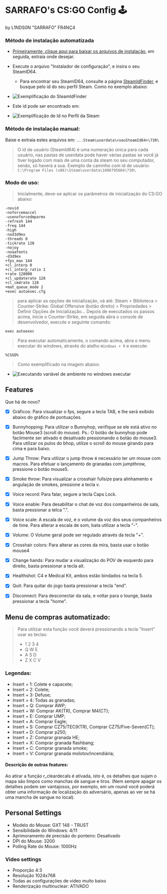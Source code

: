 # SARRAFO's CS:GO Config 🕹
by L1NDS0N "SARRAFO" FR4NÇ4

### Método de instalação automatizada
- [Primeiramente, clique aqui para baixar os arquivos de instalação](https://github.com/L1NDS0N/CS-GO/archive/master.zip), em seguida, extraia onde desejar.
- Execute o arquivo "Instalador de configuração", e insira o seu SteamID64.
  - Para encontrar seu SteamID64, consulte a página [SteamIdFinder](https://steamidfinder.com/), e busque pelo id do seu perfil Steam. Como no exemplo abaixo:
- ![Exemplificação do SteamIdFinder](https://lh3.googleusercontent.com/SZvxE6B2z1Cvr9pzOVp7LHW2TMv4gs71G4lvvcmAUqB-xhwXUpZ4GVsdv3Vit5iQwNgEFuqesKoySybH9JQv3OWtT-A8I73IlKkyB3otcyXReFK-QksLbXE-y5WCqSkSoNvQgYtedODy8hg5O-E_7dJMKXb2L8GOJcC4pebBQvvvsZ1oGEnUFta1GjudiSTnKGUDhQjbEmnkb8KAw3rpx1zvJ9Mf-3TM-fScHwqoEi2ISj9ImswyO9n3_RC3L2nLLpC8diHbb1LOM9zCKx69rZ_k-I4ulFN6ithVPZ36YbaG7ad7eQMu86BfJnLQOomYaNYwvC1yOaOd80Ia8UAw6Dlq0RiKU9nx85bbFDNpDburknvLUV5smh2EGMK-sZSOJRBhYaH4otkppvqTQNHTSOOgOpIJmPkeKD3D6PavbAkLu4YfLxxQAp91f4FyqyxAALur8pM76Aq5Cdfkzq5SQDnhiZzht48oJ32x5JiNvqG_u4cCTOfQb1H6zIDNOuuBQKoYsJiKyFBDQTAsrbSLKZFzJmEcNF_P-n_unZTipzVKai1yC8Y_ix2JhttDf7Ca5DqovKoFzSHUTOZp8BXY1HzxgglJHNcAcoQEhL7IUeIMOTkQ9HN_ChSnwOWmZF8Tl0zPuw0k5whhVNgKFQaDgQ0vsDEdo94OTpknmOpTpjVo8ZEWo7nt1AXsTCjUvaR9cCWNOe8p2clRqNG3hGYzOp99Hc1z9UfbQhbOlrdMaktoL4Caq35Sf2o=w957-h553-no)

- Este id pode ser encontrado em: 
- ![Exemplificação de Id no Perfil da Steam](https://lh3.googleusercontent.com/UlE5iutIf5SBopQQqJkMk_lPH-qPRlu6p5Hp3xvLCzmeG788lmejX6r-j2NIJkyglCYxmFbTU9CVUwneP37qiuOuoxbBN6Ij2DmKHw7FS3y6pptEDmy9yUe36yHzUCVD09tFwF4ym-knCktckA1qQwVYfcd2x9WPt9eutgLzk7QQOa48d3MmlP5p3e9uvvPR9iW8AV24PC6xU2BOrLmMYTWFcB__2qhTHXPPeS8vgih6yzQgN_1An_yHhkAK-AJ4D6hXBdONBf0xI4xnJ0k_kF0RTwi7RWrrx4-ZOdlbuqvWj6RNOb0fbw0UTehBA4EGMmrWtUOEFoa0bzvUv1Qfw4hIy9tIn16mC7g641Jkjx-1HpqddFbt0kFT3FJT7xLryJ-c-6bqseXamAUNMNLsn2m7WadWtNl8Oyk_KWifo-rZIndLsRGtz6qckfQDD1xXk2nPnGxSPs7ZOO14hCkh7_XWPmw9_-1PFVNpVSspJCYaEaZp4Ou5cdCLpSm9N-SQMaZ-TreCpAaVM-SHphbyYoOtrUtrpFiu1BQ5iGgYFhvwW3pE-AfCszCquXy77v3lfMFsTiRqDRsY6o5CSuF5Pi7zCmHej1DQMgNGejUsJVQ8ZvjxcUpJO0A68-xi8SBHfUx9c05lPKzzYd9uyylJ1vuPiz-axcmCSZPDwynsZkVNGLu7S9S67Ul_fcjdVvh3qesdzvZIq23pW5RgzWf3Y-kd9t4X4sLFfigisFRSG9KXqX52lPOogAM=w1365-h522-no)

### Método de instalação manual:

Baixe e extraia estes arquivos em: `...Steam\userdata\<seuSteamId64>\730\`

> O id de usuário (SteamId64) é uma numeração única para cada usuário, nas pastas de userdata pode haver várias pastas se você já tiver logado com mais de uma conta da steam no seu computador, senão, só haverá a sua.
> Exemplo de caminho com id de usuário: `C:\Program Files (x86)\Steam\userdata\1006795664\730\`

### Modo de uso:
> Inicialmente, deve-se aplicar os parâmetros de inicialização do CS:GO abaixo:

```
-novid 
-noforcemaccel 
-usenoforcedmparms 
-refresh 144 
-freq 144 
-high 
-nod3d9ex 
-threads 8 
-tickrate 128 
-nojoy 
-noaafonts 
-d3d9ex 
+fps_max 144 
+cl_interp 0 
+cl_interp_ratio 1 
+rate 128000 
+cl_updaterate 128 
+cl_cmdrate 128 
+mat_queue_mode 2 
+exec autoexec.cfg 
```
> para aplicar as opções de inicialização, vá até: Steam > Biblioteca > Counter-Strike: Global Offensive (botão direito) > Propriedades > Definir Opções de Inicialização...
> Depois de executados os passos acima, inicie o Counter-Strike, em seguida abra o console de desenvolvedor, execute o seguinte comando: 
``` 
exec autoexec
```
> Para executar automaticamente, o comando acima, abra o menu executar do windows, através do atalho `Windows + R` e execute: 
```
%CSGO%
```
> Como exemplificado na imagem abaixo:
- ![Executando variável de ambiente no windows executar](https://lh3.googleusercontent.com/lzvRvC7m-u8KYPmFWy46n8sYL5jgIWrmCsdih4bpQoyOV5v2GmWvR7eZ4FYbzwA1xq9hApM6KDqYCNB2AE7QZoTMhr3N7d1-shjmQahi3XBvXTXXRgvNHOwALzMKuhxjVH6DECYkOg=w398-h207-no)

## Features
Que há de novo?

- [x] Gráficos:
Para visualizar o fps, segure a tecla TAB, e lhe será exibido abaixo do gráfico de pontuações.

- [x] Bunnyhopping:
Para utilizar o Bunnyhop, verifique se ele está ativo no botão Mouse3 (scroll do mouse).
Ps.: O botão de bunnyhop pode facilmente ser ativado e desativado pressionando o botão do mouse3.
Para utilizar os pulos do bhop, utilize o scroll do mouse girando para cima e para baixo.

- [x] Jump Throw:
Para utilizar o jump throw é necessário ter um mouse com macros. Para efetuar o lançamento de granadas com jumpthrow, pressione o botão mouse5.

- [x] Smoke throw:
Para visualizar a crosshair fullsize para alinhamento e angulação de smokes, pressione a tecla v.

- [x] Voice record:
Para falar, segure a tecla Caps Lock.

- [x] Voice enable:
Para desabilitar o chat de voz dos companheiros de sala, basta pressionar a telca ".".

- [x] Voice scale:
A escala de voz, é o volume da voz dos seus companheiros de time. Para alterar a escala de som, bata utilizar a tecla "-".

- [x] Volume:
O Volume geral pode ser regulado através da tecla "+".

- [x] Crosshair colors:
Para alterar as cores da mira, basta usar o botão mouse4

- [x] Change hands:
Para mudar a visualização do POV de esquerdo para direito, basta pressionar a tecla alt.

- [x] Healthshot:
C4 e Medical Kit, ambos estão bindados na tecla 5.

- [x] Quit:
Para quitar do jogo basta pressionar a tecla "end".

- [x] Disconnect:
Para desconectar da sala, e voltar para o lounge, basta pressionar a tecla "home".

## Menu de compras automatizado:
> Para utilizar esta função você deverá pressionando a tecla "Insert" usar as teclas:
> - 1 2 3 4
> - Q W E
> - A S D
> - Z X C V

### Legendas:
- Insert + 1: Colete e capacete;
- Insert + 2: Colete;
- Insert + 3: Defuse;
- Insert + 4: Todas as granadas;
- Insert + Q: Comprar AWP;
- Insert + W: Comprar AK(TR), Comprar M4(CT);
- Insert + E: Comprar UMP;
- Insert + A: Comprar Eagle;
- Insert + S: Comprar CZ75/TEC9(TR), Comprar CZ75/Five-Seven(CT);
- Insert + D: Comprar p250;
- Insert + Z: Comprar granada HE;
- Insert + X: Comprar granada flashbang;
- Insert + C: Comprar granada smoke;
- Insert + V: Comprar granada molotov/incendiária;


#### Descrição de outras features:
Ao atirar a função r_cleardecals é ativada, isto é, os detalhes que sujam o mapa são limpos como manchas de sangue e tiros.
(Nem sempre apagar os detalhes podem ser vantajosos, por exemplo, em um round você poderá obter uma informação de localização do adversário, apenas ao ver se há uma mancha de sangue no local).

## Personal Settings
- Modelo do Mouse: GXT 148 - TRUST
- Sensibilidade do Windows: 4/11
- Aprimoramento de precisão do ponteiro: Desativado
- DPI do Mouse: 3200
- Polling Rate do Mouse: 1000Hz
### Video settings
- Proporção 4:3
- Resolução 1024x768
- Todas as configurações de video muito baixo
- Renderização multinuclear: ATIVADO
